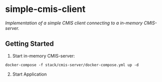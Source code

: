 # simple-cmis-client
*Implementation of a simple CMIS client connecting to a in-memory CMIS-server.*

## Getting Started

1. Start in-memory CMIS-server:
```shell
docker-compose -f stack/cmis-server/docker-compose.yml up -d
```

2. Start Application

